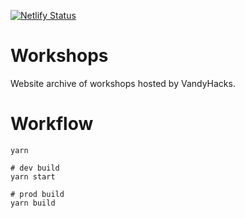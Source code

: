[![Netlify Status](https://api.netlify.com/api/v1/badges/aca80920-dfb8-4172-ae36-d1a449201e0c/deploy-status)](https://app.netlify.com/sites/optimistic-tereshkova-6414a2/deploys)

# Workshops

Website archive of workshops hosted by VandyHacks.

# Workflow

```
yarn

# dev build
yarn start

# prod build
yarn build 
```

